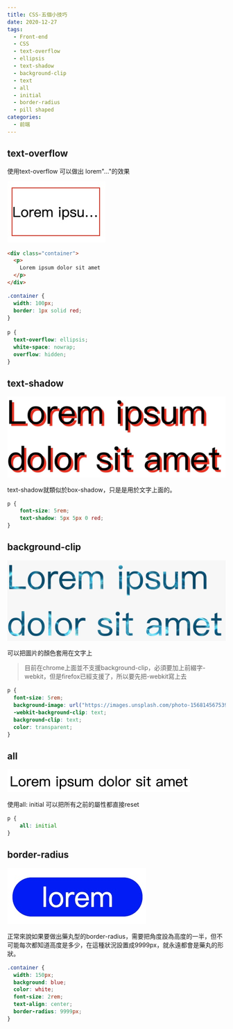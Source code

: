 ```yaml
---
title: CSS-五個小技巧
date: 2020-12-27
tags:
  - Front-end
  - CSS
  - text-overflow
  - ellipsis
  - text-shadow
  - background-clip
  - text
  - all
  - initial
  - border-radius
  - pill shaped
categories:
  - 前端
---
```


## text-overflow

使用text-overflow 可以做出 lorem"..."的效果

![text-overflow](../.vuepress/public/images/CSS-20201227/CSS-01.jpg)

```html
<div class="container">
  <p>
    Lorem ipsum dolor sit amet
  </p>
</div>
```

```css
.container {
  width: 100px;
  border: 1px solid red;
}

p {
  text-overflow: ellipsis;
  white-space: nowrap;
  overflow: hidden;
}
```

## text-shadow

![text-shadow](../.vuepress/public/images/CSS-20201227/CSS-02.jpg)

text-shadow就類似於box-shadow，只是是用於文字上面的。

```css
p {
    font-size: 5rem;
    text-shadow: 5px 5px 0 red;
}
```

## background-clip

![background-clip](../.vuepress/public/images/CSS-20201227/CSS-03.jpg)

可以把圖片的顏色套用在文字上

> 目前在chrome上面並不支援background-clip，必須要加上前綴字-webkit，但是firefox已經支援了，所以要先把-webkit寫上去

```css
p {
  font-size: 5rem;
  background-image: url("https://images.unsplash.com/photo-1568145675395-66a2eda0c6d7?ixid=MXwxMjA3fDB8MHxzZWFyY2h8M3x8d2F0ZXJ8ZW58MHx8MHw%3D&ixlib=rb-1.2.1&auto=format&fit=crop&w=800&q=60");
  -webkit-background-clip: text;
  background-clip: text; 
  color: transparent;
}
```

## all

![all](../.vuepress/public/images/CSS-20201227/CSS-04.jpg)

使用all: initial 可以把所有之前的屬性都直接reset

```css
p {
    all: initial
}
```

## border-radius

![border-radius](../.vuepress/public/images/CSS-20201227/CSS-05.jpg)

正常來說如果要做出藥丸型的border-radius，需要把角度設為高度的一半，但不可能每次都知道高度是多少，在這種狀況設置成9999px，就永遠都會是藥丸的形狀。

```css
.container {
  width: 150px;
  background: blue;
  color: white;
  font-size: 2rem;
  text-align: center;
  border-radius: 9999px;
}
```
